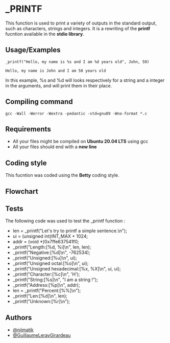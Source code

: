 
# _PRINTF

This function is used to print a variety of outputs in the standard output, such as characters, strings and integers. 
It is a rewriting of the **printf** fucntion available in the **stdio library**.


## Usage/Examples

```
_printf("Hello, my name is %s and I am %d years old", John, 50)

Hello, my name is John and I am 50 years old
```

In this example, %s and %d will looks respectively for a string and a integer in the arguments, and will print them in their place. 

## Compiling command

```
gcc -Wall -Werror -Wextra -pedantic -std=gnu89 -Wno-format *.c
```
## Requirements

- All your files might be compiled on **Ubuntu 20.04 LTS** using gcc
- All your files should end with a **new line**

## Coding style

This fucntion was coded using the **Betty** coding style. 

## Flowchart


## Tests

The following code was used to test the _printf function :

- len = _printf("Let's try to printf a simple sentence.\n");
- ui = (unsigned int)INT_MAX + 1024;
- addr = (void *)0x7ffe637541f0;
- _printf("Length:[%d, %i]\n", len, len);
- _printf("Negative:[%d]\n", -762534);
- _printf("Unsigned:[%u]\n", ui);
- _printf("Unsigned octal:[%o]\n", ui);
- _printf("Unsigned hexadecimal:[%x, %X]\n", ui, ui);
- _printf("Character:[%c]\n", 'H');
- _printf("String:[%s]\n", "I am a string !");
- _printf("Address:[%p]\n", addr);
- len = _printf("Percent:[%%]\n");
- _printf("Len:[%d]\n", len);
- _printf("Unknown:[%r]\n");


## Authors

- [@niimatik](https://github.com/niimatik)
- [@GuillaumeLerayGirardeau](https://github.com/GuillaumeLerayGirardeau)

